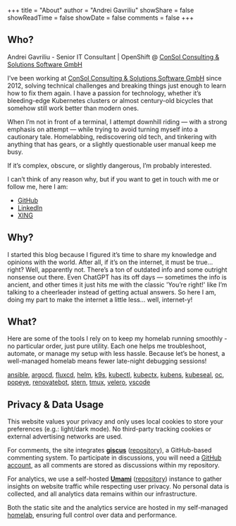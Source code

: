 +++
title = "About"
author = "Andrei Gavriliu"
showShare = false
showReadTime = false
showDate = false
comments = false
+++

## Who?

Andrei Gavriliu - Senior IT Consultant | OpenShift @ [ConSol Consulting & Solutions Software GmbH](https://consol.de)

I’ve been working at [ConSol Consulting & Solutions Software GmbH](https://consol.de) since 2012, solving technical challenges and breaking things just enough to learn how to fix them again. I have a passion for technology, whether it’s bleeding-edge Kubernetes clusters or almost century-old bicycles that somehow still work better than modern ones.

When I’m not in front of a terminal, I attempt downhill riding — with a strong emphasis on attempt — while trying to avoid turning myself into a cautionary tale. Homelabbing, rediscovering old tech, and tinkering with anything that has gears, or a slightly questionable user manual keep me busy.

If it’s complex, obscure, or slightly dangerous, I’m probably interested.

I can’t think of any reason why, but if you want to get in touch with me or follow me, here I am:
* [GitHub](https://github.com/AndreiGavriliu)
* [LinkedIn](https://www.linkedin.com/in/andreigavriliu/)
* [XING](https://www.xing.com/profile/Andrei_Gavriliu/)

## Why?

I started this blog because I figured it’s time to share my knowledge and opinions with the world. After all, if it’s on the internet, it must be true… right? Well, apparently not. There’s a ton of outdated info and some outright nonsense out there. Even ChatGPT has its off days — sometimes the info is ancient, and other times it just hits me with the classic 'You’re right!' like I’m talking to a cheerleader instead of getting actual answers. So here I am, doing my part to make the internet a little less… well, internet-y!

## What?

Here are some of the tools I rely on to keep my homelab running smoothly - no particular order, just pure utility. Each one helps me troubleshoot, automate, or manage my setup with less hassle. Because let’s be honest, a well-managed homelab means fewer late-night debugging sessions!

[ansible](https://github.com/ansible/ansible), [argocd](https://github.com/argoproj/argo-cd), [fluxcd](https://github.com/fluxcd/flux2), [helm](https://github.com/helm/helm), [k9s](https://k9scli.io/), [kubectl](https://github.com/kubernetes/kubectl), [kubectx](https://github.com/ahmetb/kubectx/), [kubens](https://github.com/ahmetb/kubectx/), [kubeseal](https://github.com/bitnami-labs/sealed-secrets), [oc](https://github.com/openshift/oc), [popeye](https://github.com/derailed/popeye), [renovatebot](https://github.com/renovatebot), [stern](https://github.com/stern/stern), [tmux](https://github.com/tmux/tmux), [velero](https://github.com/vmware-tanzu/velero), [vscode](https://github.com/microsoft/vscode)

## Privacy & Data Usage

This website values your privacy and only uses local cookies to store your preferences (e.g.: light/dark mode). No third-party tracking cookies or external advertising networks are used.

For comments, the site integrates **[giscus](https://giscus.app/)** ([repository](https://github.com/giscus/giscus)), a GitHub-based commenting system. To participate in discussions, you will need a [GitHub account](https://github.com/), as all comments are stored as discussions within my repository.

For analytics, we use a self-hosted **[Umami](https://umami.is/)** ([repository](https://github.com/umami-software/umami)) instance to gather insights on website traffic while respecting user privacy. No personal data is collected, and all analytics data remains within our infrastructure.

Both the static site and the analytics service are hosted in my self-managed [homelab](/series/homelab), ensuring full control over data and performance.